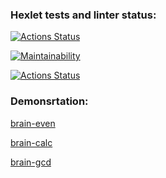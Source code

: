 ### Hexlet tests and linter status:
[![Actions Status](https://github.com/2smirtan2/php-project-lvl1/workflows/hexlet-check/badge.svg)](https://github.com/2smirtan2/php-project-lvl1/actions)

[![Maintainability](https://api.codeclimate.com/v1/badges/d4589be2e024bc9f9d73/maintainability)](https://codeclimate.com/github/2smirtan2/php-project-lvl1/maintainability)

[![Actions Status](https://github.com/2smirtan2/php-project-lvl1/workflows/make-lint/badge.svg)](https://github.com/2smirtan2/php-project-lvl1/actions)

### Demonsrtation:
[brain-even](https://asciinema.org/a/FjRa7smbFJrRt4RwVpC8Bm3RN)

[brain-calc](https://asciinema.org/a/ZHqR6u4DEXM0lEKF5muABqPqq)

[brain-gcd](https://asciinema.org/a/iw4Og1LR15p0T0DObGnRnTsWG)
